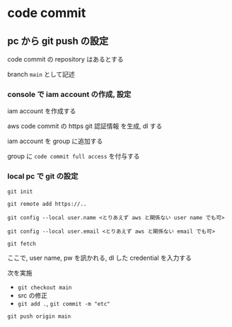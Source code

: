 
# code commit


## pc から git push の設定

code commit の repository はあるとする

branch `main` として記述


### console で iam account の作成, 設定

iam account を作成する

aws code commit の https git 認証情報 を生成, dl する

iam account を group に追加する

group に `code commit full access` を付与する


### local pc で git の設定

```
git init
```

```
git remote add https://..
```

```
git config --local user.name <とりあえず aws と関係ない user name でも可>
```

```
git config --local user.email <とりあえず aws と関係ない email でも可>
```

```
git fetch
```

ここで, user name, pw を訊かれる,
dl した credential を入力する


次を実施
- `git checkout main`
- src の修正
- `git add .`, `git commit -m "etc"`


```
git push origin main
```



